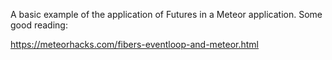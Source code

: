 A basic example of the application of Futures in a Meteor application. Some good reading:

https://meteorhacks.com/fibers-eventloop-and-meteor.html
